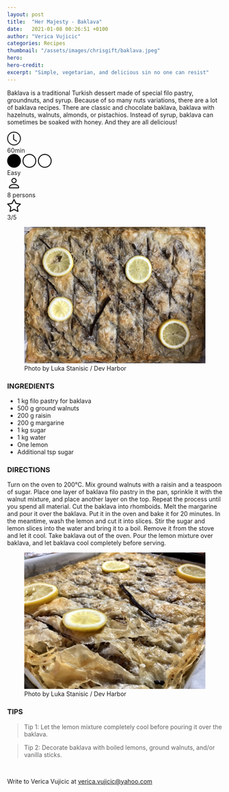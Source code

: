 ```yaml
---
layout: post
title:  "Her Majesty - Baklava"
date:   2021-01-08 00:26:51 +0100
author: "Verica Vujicic"
categories: Recipes
thumbnail: "/assets/images/chrisgift/baklava.jpeg"
hero: 
hero-credit: 
excerpt: "Simple, vegetarian, and delicious sin no one can resist"
---
```

<drop-cap>B</drop-cap>aklava is a traditional Turkish dessert made of special filo pastry, groundnuts, and syrup. Because of so many nuts variations, there are a lot of baklava recipes. There are classic and chocolate baklava, baklava with hazelnuts, walnuts, almonds, or pistachios. Instead of syrup, baklava can sometimes be soaked with honey. And they are all delicious!

<div class="recipe-dashboard">
    <div class="dash-card">
        <div class="dash-icon" title="Preparation time">
            <img src="/assets/images/icons/clock.svg" alt="Preparation time">
        </div>
        <div class="dash-text">60min</div>
    </div>
    <div class="dash-card">
        <div class="dash-icon difficulty" title="Difficulty">
            <img src="/assets/images/icons/circle-fill.svg" alt="">
            <img src="/assets/images/icons/circle.svg" alt="">
            <img src="/assets/images/icons/circle.svg" alt="">
        </div>
        <div class="dash-text">Easy</div>
    </div>
    <div class="dash-card">
        <div class="dash-icon" title="Serves">
            <img src="/assets/images/icons/person.svg" alt="Serves">
        </div>
        <div class="dash-text">8 persons</div>
    </div>
    <div class="dash-card">
        <div class="dash-icon" title="Rating">
            <img src="/assets/images/icons/star.svg" alt="Preparation time">
        </div>
        <div class="dash-text">3/5</div>
    </div>
</div>
 
<figure>
    <img src='/assets/images/chrisgift/baklava.jpeg' alt='missing' />
    <figcaption>Photo by Luka Stanisic / Dev Harbor</figcaption>
</figure>

### **INGREDIENTS**

- 1 kg filo pastry for baklava
- 500 g ground walnuts
- 200 g raisin
- 200 g margarine
- 1 kg sugar
- 1 kg water
- One lemon
- Additional tsp sugar

### **DIRECTIONS**

<step>
Turn on the oven to 200°C. Mix ground walnuts with a raisin and a teaspoon of sugar.
</step>

<step>
Place one layer of baklava filo pastry in the pan, sprinkle it with the walnut mixture, and place another layer on the top. Repeat the process until you spend all material. Cut the baklava into rhomboids. 
</step>

<step>
Melt the margarine and pour it over the baklava. Put it in the oven and bake it for 20 minutes. 
</step>

<step>
In the meantime, wash the lemon and cut it into slices. Stir the sugar and lemon slices into the water and bring it to a boil. Remove it from the stove and let it cool. 
</step>

<step>
Take baklava out of the oven. Pour the lemon mixture over baklava, and let baklava cool completely before serving.
</step>

<figure>
    <img src='/assets/images/chrisgift/horizontalabaklava.jpeg' alt='missing' />
    <figcaption>Photo by Luka Stanisic / Dev Harbor</figcaption>
</figure>

### **TIPS**

> Tip 1: Let the lemon mixture completely cool before pouring it over the baklava.

> Tip 2: Decorate baklava with boiled lemons, ground walnuts, and/or vanilla sticks.

<br/>

Write to Verica Vujicic at [verica.vujicic@yahoo.com](mailto:verica.vujicic@yahoo.com)